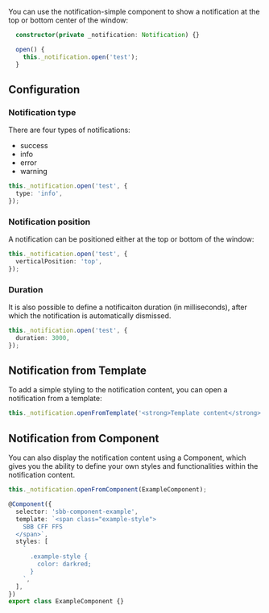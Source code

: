 You can use the notification-simple component to show a notification at the top or bottom center of the window:

```typescript
  constructor(private _notification: Notification) {}

  open() {
    this._notification.open('test');
  }
```

## Configuration

### Notification type

There are four types of notifications:

- success
- info
- error
- warning

```typescript
this._notification.open('test', {
  type: 'info',
});
```

### Notification position

A notification can be positioned either at the top or bottom of the window:

```typescript
this._notification.open('test', {
  verticalPosition: 'top',
});
```

### Duration

It is also possible to define a notificaiton duration (in milliseconds), after which the notification is automatically dismissed.

```typescript
this._notification.open('test', {
  duration: 3000,
});
```

## Notification from Template

To add a simple styling to the notification content, you can open a notification from a template:

```typescript
this._notification.openFromTemplate('<strong>Template content</strong>');
```

## Notification from Component

You can also display the notification content using a Component, which gives you the ability to define your own styles and functionalities within the notification content.

```typescript
this._notification.openFromComponent(ExampleComponent);
```

```typescript
@Component({
  selector: 'sbb-component-example',
  template: `<span class="example-style">
    SBB CFF FFS
  </span>`,
  styles: [
    `
      .example-style {
        color: darkred;
      }
    `,
  ],
})
export class ExampleComponent {}
```
